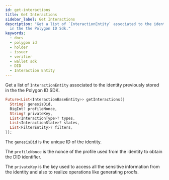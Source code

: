 ```yaml
---
id: get-interactions
title: Get Interactions
sidebar_label: Get Interactions
description: "Get a list of `InteractionEntity` associated to the identity previously stored
  in the the Polygon ID Sdk."
keywords:
  - docs
  - polygon id
  - holder
  - issuer
  - verifier
  - wallet sdk
  - DID
  - Interaction Entity
---
```


Get a list of `InteractionEntity` associated to the identity previously stored in the the Polygon ID SDK.

```dart
Future<List<InteractionBaseEntity>> getInteractions({
  String? genesisDid,
  BigInt? profileNonce,
  String? privateKey,
  List<InteractionType>? types,
  List<InteractionState>? states,
  List<FilterEntity>? filters,
});
```

The `genesisDid` is the unique ID of the identity.

The `profileNonce` is the nonce of the profile used from the identity to obtain the DID identifier.

The `privateKey` is the key used to access all the sensitive information from the identity and also to realize operations like generating proofs.
